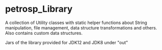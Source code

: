 # petrosp_Library
A collection of Utility classes with static helper functions about String manipulation, file management, data structure transformations and others.
Also contains custom data structures.

Jars of the library provided for JDK12 and JDK8 under "out"
